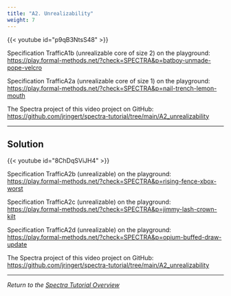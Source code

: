 ```yaml
---
title: "A2. Unrealizability"
weight: 7
---
```


{{< youtube id="p9qB3NtsS48" >}}

Specification TrafficA1b (unrealizable core of size 2) on the playground: https://play.formal-methods.net/?check=SPECTRA&p=batboy-unmade-pope-velcro

Specification TrafficA2a (unrealizable core of size 1) on the playground:
https://play.formal-methods.net/?check=SPECTRA&p=nail-trench-lemon-mouth

The Spectra project of this video project on GitHub: https://github.com/jringert/spectra-tutorial/tree/main/A2_unrealizability

---

## Solution

{{< youtube id="8ChDqSViJH4" >}}

Specification TrafficA2b (unrealizable) on the playground: https://play.formal-methods.net/?check=SPECTRA&p=rising-fence-xbox-worst

Specification TrafficA2c (unrealizable) on the playground:
https://play.formal-methods.net/?check=SPECTRA&p=jimmy-lash-crown-kilt

Specification TrafficA2d (unrealizable) on the playground:
https://play.formal-methods.net/?check=SPECTRA&p=opium-buffed-draw-update

The Spectra project of this video project on GitHub: https://github.com/jringert/spectra-tutorial/tree/main/A2_unrealizability

---

*Return to the [Spectra Tutorial Overview](/gse/tutorials/spectra/)*